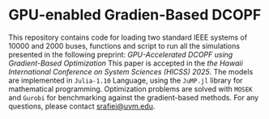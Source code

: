 # GPU-enabled Gradien-Based DCOPF
This repository contains code for  loading two standard IEEE systems of 10000 and 2000 buses, functions and script to run all the simulations presented in the following preprint:
*GPU-Accelerated DCOPF using Gradient-Based Optimization*
This paper is accepted in the *the Hawaii International Conference on System Sciences (HICSS) 2025*.
The models are implemented in ```Julia-1.10``` Language, using the ```JuMP.jl``` library for mathematical programming. Optimization problems are solved with ```MOSEK``` and ```Gurobi``` for benchmarking against the gradient-based methods.
For any questions, please contact srafiei@uvm.edu.
